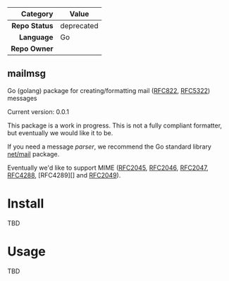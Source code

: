 <!-- CH Repo Tracking Data version 1.0.2 -->
|     Category     |         Value         |
| ---------------: | --------------------- |
| **Repo Status**  | deprecated |
| **Language**     | Go          |
| **Repo Owner**   |   |
<!-- If you use any of the following fields, please delete "Repo Owner", above,
     as it then becomes ambiguous.  If you add fields, please update the script
     at walker-github-ranger. -->
<!--
| **Repo PoC**     | <One or more humans>  |
| **Repo Oncall**  | <Link to PagerDuty>   |
| **Repo Team Owner** | <Name of owning team> |
-->


mailmsg
-------

Go (golang) package for creating/formatting mail ([RFC822][], [RFC5322][]) messages

Current version: 0.0.1

This package is a work in progress.  This is not a fully compliant formatter, but eventually we would like it to be.

If you need a message _parser_, we recommend the Go standard library [net/mail][] package.

Eventually we'd like to support MIME ([RFC2045][], [RFC2046][], [RFC2047][], [RFC4288][], [RFC4289][] and [RFC2049][]).


[net/mail]: http://golang.org/pkg/net/mail/
[RFC822]: http://tools.ietf.org/html/rfc822
[RFC5322]: http://tools.ietf.org/html/rfc5322
[RFC2045]: http://tools.ietf.org/html/rfc2045
[RFC2046]: http://tools.ietf.org/html/rfc2046
[RFC2047]: http://tools.ietf.org/html/rfc2047
[RFC4288]: http://tools.ietf.org/html/rfc4288
[RF4289]: http://tools.ietf.org/html/rf4289
[RFC2049]: http://tools.ietf.org/html/rfc2049

Install
=======

TBD

Usage
=======

TBD
